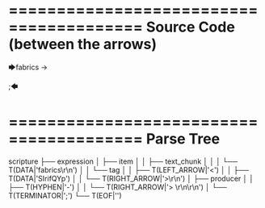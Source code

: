 ========================================
Source Code (between the arrows)
========================================

🡆fabrics
<SIrifQYp>
-> 

;🡄

========================================
Parse Tree
========================================

scripture
├── expression
│   ├── item
│   │   ├── text_chunk
│   │   │   └── T(DATA|'fabrics\r\n')
│   │   └── tag
│   │       ├── T(LEFT_ARROW|'<')
│   │       ├── T(DATA|'SIrifQYp')
│   │       └── T(RIGHT_ARROW|'>\r\n')
│   ├── producer
│   │   ├── T(HYPHEN|'-')
│   │   └── T(RIGHT_ARROW|'> \r\n\r\n')
│   └── T(TERMINATOR|';')
└── T(EOF|'<EOF>')